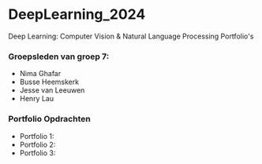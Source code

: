 # DeepLearning_2024
Deep Learning: Computer Vision &amp; Natural Language Processing Portfolio's

### Groepsleden van groep 7:
- Nima Ghafar
- Busse Heemskerk
- Jesse van Leeuwen
- Henry Lau

### Portfolio Opdrachten
- Portfolio 1:
- Portfolio 2:
- Portfolio 3: